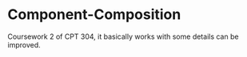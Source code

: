 # Component-Composition
Coursework 2 of CPT 304, it basically works with some details can be improved.
